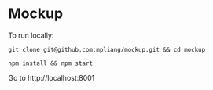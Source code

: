 # Mockup

To run locally:
```
git clone git@github.com:mpliang/mockup.git && cd mockup
```

```
npm install && npm start
```
Go to http://localhost:8001
